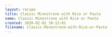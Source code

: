 ```yaml
---
layout: recipe
title: Classic Minestrone with Rice or Pasta
name: Classic Minestrone with Rice or Pasta
created: 2020-02-02 10:13:01
filename: Classic-Minestrone-with-Rice-or-Pasta
---
```

